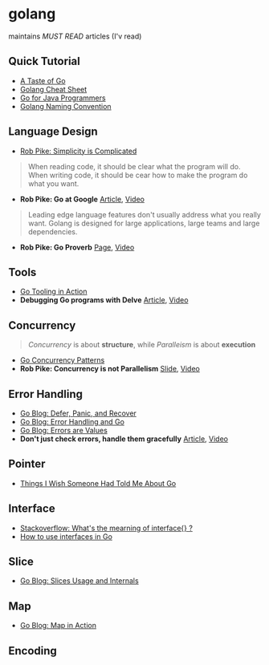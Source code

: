 # golang

maintains *MUST READ* articles (I'v read)

## Quick Tutorial

- [A Taste of Go](https://talks.golang.org/2014/taste.slide#40)
- [Golang Cheat Sheet](https://github.com/a8m/go-lang-cheat-sheet)
- [Go for Java Programmers](https://talks.golang.org/2015/go-for-java-programmers.slide)
- [Golang Naming Convention](https://talks.golang.org/2014/names.slide)

## Language Design 

- [Rob Pike: Simplicity is Complicated](https://www.youtube.com/watch?v=rFejpH_tAHM)
> When reading code, it should be clear what the program will do. 
> When writing code, it should be cear how to make the program do what you want.

- **Rob Pike: Go at Google** [Article](https://talks.golang.org/2012/splash.article), [Video](https://www.infoq.com/presentations/Go-Google)
> Leading edge language features don't usually address what you really want.
> Golang is designed for large applications, large teams and large dependencies.

- **Rob Pike: Go Proverb** [Page](https://go-proverbs.github.io/), [Video](https://www.youtube.com/watch?v=PAAkCSZUG1c)

## Tools

- [Go Tooling in Action](https://www.youtube.com/watch?v=uBjoTxosSys)
- **Debugging Go programs with Delve** [Article](https://blog.gopheracademy.com/advent-2015/debugging-with-delve/), [Video](https://www.youtube.com/watch?v=InG72scKPd4)

## Concurrency

> *Concurrency* is about **structure**, while *Paralleism* is about **execution**

- [Go Concurrency Patterns](https://www.youtube.com/watch?v=f6kdp27TYZs)
- **Rob Pike: Concurrency is not Parallelism** [Slide](https://talks.golang.org/2012/waza.slide), [Video](https://www.youtube.com/watch?v=B9lP-E4J_lc)

## Error Handling

- [Go Blog: Defer, Panic, and Recover](https://blog.golang.org/defer-panic-and-recover)
- [Go Blog: Error Handling and Go](https://blog.golang.org/error-handling-and-go)
- [Go Blog: Errors are Values](https://blog.golang.org/errors-are-values)
- **Don't just check errors, handle them gracefully** [Article](https://dave.cheney.net/2016/04/27/dont-just-check-errors-handle-them-gracefully), [Video](https://www.youtube.com/watch?v=lsBF58Q-DnY)


## Pointer

- [Things I Wish Someone Had Told Me About Go](http://openmymind.net/Things-I-Wish-Someone-Had-Told-Me-About-Go/)


## Interface

- [Stackoverflow: What's the mearning of interface{} ?](http://stackoverflow.com/questions/23148812/go-whats-the-meaning-of-interface)
- [How to use interfaces in Go](http://jordanorelli.com/post/32665860244/how-to-use-interfaces-in-go)

## Slice

- [Go Blog: Slices Usage and Internals](https://blog.golang.org/go-slices-usage-and-internals)

## Map

- [Go Blog: Map in Action](https://blog.golang.org/go-maps-in-action)

## Encoding



